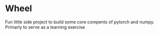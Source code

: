 # Wheel
Fun little side project to build some core compents of pytorch and numpy. Primarly to serve as a learning exercise

